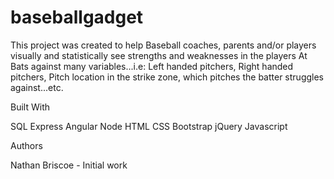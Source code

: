 # baseballgadget
This project was created to help Baseball coaches, parents and/or players visually and statistically see strengths and weaknesses in the players At Bats against many variables...i.e:
Left handed pitchers,
Right handed pitchers,
Pitch location in the strike zone,
which pitches the batter struggles against...etc.


Built With

SQL
Express
Angular
Node
HTML
CSS
Bootstrap
jQuery
Javascript


Authors

Nathan Briscoe - Initial work
